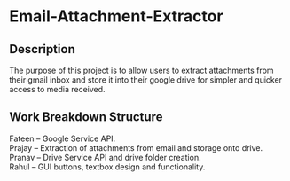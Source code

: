 # Email-Attachment-Extractor

## Description
The purpose of this project is to allow users to extract attachments from their gmail inbox and store it into their google drive for simpler and quicker access to media received.

## Work Breakdown Structure
Fateen – Google Service API. <br>
Prajay – Extraction of attachments from email and storage onto drive.<br>
Pranav – Drive Service API and drive folder creation.<br>
Rahul – GUI buttons, textbox design and functionality.<br>
